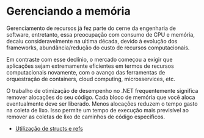 # Gerenciando a memória

Gerenciamento de recursos já fez parte do cerne da engenharia de software, entretanto, essa preocupação com consumo de CPU e memória, decaiu consideravelmente na ultima década, devido à evolução dos frameworks, abundância/redução do custo de recursos computacionais.

Em contraste com esse declínio, o mercado começou a exigir que aplicações sejam extremamente eficientes em termos de recursos computacionais novamente, com o avanço das ferramentas de orquestração de containers, cloud computing, microsservices, etc.

O trabalho de otimização de desempenho no .NET frequentemente significa remover alocações do seu código. Cada bloco de memória que você aloca eventualmente deve ser liberado. Menos alocações reduzem o tempo gasto na coleta de lixo. Isso permite um tempo de execução mais previsível ao remover as coletas de lixo de caminhos de código específicos.

- [Utilização de structs e refs](./Utilização%20de%20structs%20e%20refs.md)